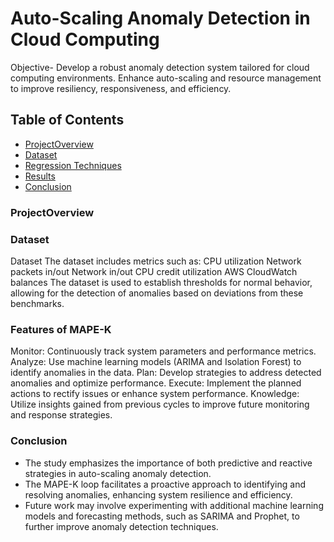 # Auto-Scaling Anomaly Detection in Cloud Computing 

Objective- Develop a robust anomaly detection system tailored for cloud computing environments. Enhance auto-scaling and resource management to improve resiliency, responsiveness, and efficiency.

## Table of Contents
- [ProjectOverview](#ProjectOverview)
- [Dataset](#Dataset)
- [Regression Techniques](#RegressionTechniques)
- [Results](#Results)
- [Conclusion](#Conclusion)



### ProjectOverview

### Dataset
Dataset
The dataset includes metrics such as:
CPU utilization
Network packets in/out
Network in/out
CPU credit utilization
AWS CloudWatch balances
The dataset is used to establish thresholds for normal behavior, allowing for the detection of anomalies based on deviations from these benchmarks.

### Features of MAPE-K
Monitor: Continuously track system parameters and performance metrics.
Analyze: Use machine learning models (ARIMA and Isolation Forest) to identify anomalies in the data.
Plan: Develop strategies to address detected anomalies and optimize performance.
Execute: Implement the planned actions to rectify issues or enhance system performance.
Knowledge: Utilize insights gained from previous cycles to improve future monitoring and response strategies.

### Conclusion
- The study emphasizes the importance of both predictive and reactive strategies in auto-scaling anomaly detection.
- The MAPE-K loop facilitates a proactive approach to identifying and resolving anomalies, enhancing system resilience and efficiency.
- Future work may involve experimenting with additional machine learning models and forecasting methods, such as SARIMA and Prophet, to further improve anomaly detection techniques.
